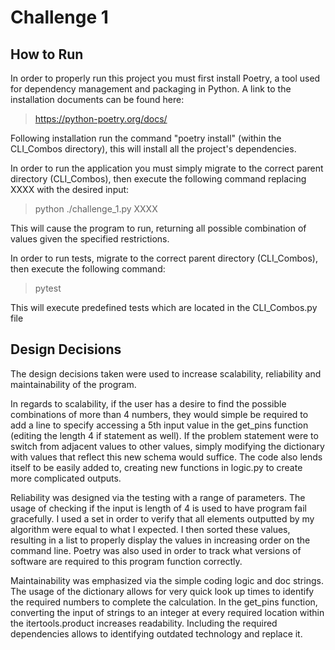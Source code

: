  Challenge 1
 =======

 How to Run
 -----------

 In order to properly run this project you must first install Poetry, a tool used for dependency management and
 packaging in Python. A link to the installation documents can be found here:
 >https://python-poetry.org/docs/

 Following installation run the command "poetry install" (within the CLI_Combos directory), this will install
 all the project's dependencies.

 In order to run the application you must simply migrate to the correct parent directory (CLI_Combos), then
 execute the following command replacing XXXX with the desired input:
 >python ./challenge_1.py XXXX

  This will cause the program to run, returning all possible combination of values given the specified
  restrictions.

  In order to run tests, migrate to the correct parent directory (CLI_Combos), then execute the following
  command:
 >pytest

 This will execute predefined tests which are located in the CLI_Combos.py file

 Design Decisions
 -----------

 The design decisions taken were used to increase scalability, reliability and maintainability of the program.

 In regards to scalability, if the user has a desire to find the possible combinations of more than 4
 numbers, they would simple be required to add a line to specify accessing a 5th input value in the get_pins
 function (editing the length 4 if statement as well). If the problem statement were to switch from adjacent
 values to other values, simply modifying the dictionary with values that reflect this new schema would
 suffice. The code also lends itself to be easily added to, creating new functions in logic.py to create more
 complicated outputs.

 Reliability was designed via the testing with a range of parameters. The usage of checking if the input is
 length of 4 is used to have program fail gracefully. I used a set in order to verify that all elements
 outputted by my algorithm were equal to what I expected. I then sorted these values, resulting in a list to
 properly display the values in increasing order on the command line. Poetry was also used in order to track
 what versions of software are required to this program function correctly.

 Maintainability was emphasized via the simple coding logic and doc strings. The usage of the dictionary allows
 for very quick look up times to identify the required numbers to complete the calculation. In the get_pins
 function, converting the input of strings to an integer at every required location within the
 itertools.product increases readability. Including the required dependencies allows to identifying outdated
 technology and replace it.

